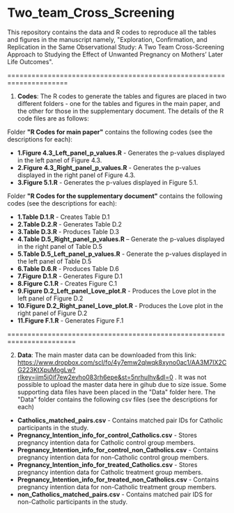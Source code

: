 # Two_team_Cross_Screening
This repository contains the data and R codes to reproduce all the tables and figures in the manuscript namely, "Exploration, Confirmation, and Replication in the Same Observational Study: A Two Team Cross-Screening Approach to Studying the Effect of Unwanted Pregnancy on Mothers’ Later Life Outcomes". 

=====================================================================
1) **Codes**: The R codes to generate the tables and figures are placed in two different folders - one for the tables and figures in the main paper, and the other for those in the supplementary document. The details of the R code files are as follows:

Folder **"R Codes for main paper"** contains the following codes (see the descriptions for each):

- **1.Figure 4.3_Left_panel_p_values.R** - Generates the p-values displayed in the left panel of Figure 4.3.
- **2.Figure 4.3_Right_panel_p_values.R** - Generates the p-values displayed in the right panel of Figure 4.3.
- **3.Figure 5.1.R** - Generates the p-values displayed in Figure 5.1.

Folder **"R Codes for the supplementary document"** contains the following codes (see the descriptions for each):
- **1.Table D.1.R** - Creates Table D.1 
- **2.Table D.2.R** - Generates Table D.2 
- **3.Table D.3.R** - Produces Table D.3
- **4.Table D.5_Right_panel_p_values.R** – Generate the p-values displayed in the right panel of Table D.5 
- **5.Table D.5_Left_panel_p_values.R** - Generate the p-values displayed in the left panel of Table D.5 
- **6.Table D.6.R** - Produces Table D.6
- **7.Figure D.1.R** - Generates Figure D.1
- **8.Figure C.1.R** - Creates Figure C.1
- **9.Figure D.2_Left_panel_Love_plot.R** - Produces the Love plot in the left panel of Figure D.2
- **10.Figure D.2_Right_panel_Love_plot.R** - Produces the Love plot in the right panel of Figure D.2
- **11.Figure F.1.R** - Generates Figure F.1

=======================================================================  
  
2) **Data**: The main master data can be downloaded from this link: https://www.dropbox.com/scl/fo/4y7emw2qlwqk8xyno0ac1/AA3M7IX2CG223KtXpuMogLw?rlkey=iim5i0if7ew2evho083rh6epe&st=5nrhulhv&dl=0 . It was not possible to upload the master data here in gihub due to size issue. Some supporting data files have been placed in the "Data" folder here. The "Data" folder contains the following csv files (see the descriptions for each)

 - **Catholics_matched_pairs.csv** - Contains matched pair IDs for Catholic participants in the study.
- **Pregnancy_Intention_info_for_control_Catholics.csv** - Stores pregnancy intention data for Catholic control group members.
- **Pregnancy_Intention_info_for_control_non_Catholics.csv** - Contains pregnancy intention data for non-Catholic control group members.
- **Pregnancy_Intention_info_for_treated_Catholics.csv** - Stores pregnancy intention data for Catholic treatment group members.
- **Pregnancy_Intention_info_for_treated_non_Catholics.csv** - Contains pregnancy intention data for non-Catholic treatment group members.
- **non_Catholics_matched_pairs.csv** - Contains matched pair IDS for non-Catholic participants in the study.  
